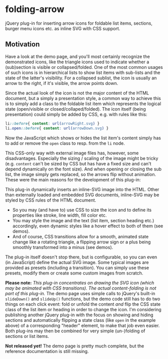 # folding-arrow

jQuery plug-in for inserting arrow icons for foldable list items, sections, burger menu icons etc. as inline SVG with CSS support.

## Motivation

Have a look at the demo page, and you'll most certainly recognize the demonstrated icons, like the triangle icons used to indicate whether a (sub)section is visible or collapsed/folded. One of the most common usages of such icons is in hierarchical lists to show list items with sub-lists and the state of the latter's visibility. For a collapsed sublist, the icon is usually an arrow to the right, if it's visible, the arrow points down.

Since the actual look of the icon is not the major content of the HTML document, but a simply a presentation style, a common way to achieve this is to simply add a class to the foldable list item which represents the logical state (open/visible or closed/collaped/folded). The icon itself (being presentation) could simply be added by CSS, e.g. with rules like this:

```css
li::before{ content: url(arrowRight.svg) }
li.open::before{ content: url(arrowDown.svg) }
```

Now the JavaScript which shows or hides the list item's content simply has to add or remove the `open` class to resp. from the `li` node.

This CSS-only way with external image files has, however, some disadvantages. Especially the sizing / scaling of the image might be tricky (e.g. `content` can't be sized by CSS but has have a fixed size and can't depend dynamically on the font size). And when opening or closing the sub list, the image simply gets replaced, so the arrows flip without animation. These were the main reasons for the development of this plug-in:

This plug-in dynamically inserts an inline-SVG image into the HTML. Other than externally loaded and embedded SVG documents, inline-SVG may be styled by CSS rules of the HTML document. 

* So you may (and have to) use CSS to size the icon and to define its properties like stroke, line width, fill color etc.
* You may style the image and the text (list item, section heading etc.) accordingly, even dynamic styles like a hover effect to both of them (see demos).
* And of course, CSS transitions allow for a smooth, animated state change like a rotating triangle, a flipping arrow sign or a plus being smoothly transformed into a minus (see demos).

The plug-in itself doesn't stop there, but is configurable, so you can even (in JavaScript) define the actual SVG image. Some typical images are provided as presets (including a transition). You can simply use these presets, modify them or create some custom images from scratch.

**Please note:** _This plug-in concentrates on drawing the SVG icon (which may be animated with CSS transitions). The actual content-folding is not part of this plug-in._ The demo page uses simple calls to jQuery's built-in `slideDown()` and  `slideUp()` functions, but the demo code still has to do two things on each click event: fold or unfold the content _and_ flip the CSS state class of the list item or heading in order to change the icon. I'm considering publishing another jQuery plug-in with the focus on  showing and hiding sections and automatically flipping a state class (like `open` in the example above) of a corresponding "header" element, to make that job even easier. Both plug-ins may then be combined for very simple (un-)folding of sections or list items.


**Not released yet!** The demo page is pretty much complete, but the reference documentation is still missing.